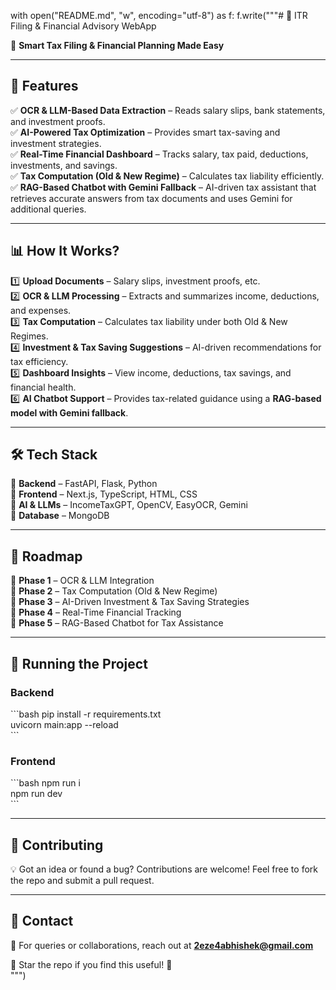 with open("README.md", "w", encoding="utf-8") as f:
    f.write("""# 📌 ITR Filing & Financial Advisory WebApp  

🚀 **Smart Tax Filing & Financial Planning Made Easy**  

---

## 🔹 Features  

✅ **OCR & LLM-Based Data Extraction** – Reads salary slips, bank statements, and investment proofs.  
✅ **AI-Powered Tax Optimization** – Provides smart tax-saving and investment strategies.  
✅ **Real-Time Financial Dashboard** – Tracks salary, tax paid, deductions, investments, and savings.  
✅ **Tax Computation (Old & New Regime)** – Calculates tax liability efficiently.  
✅ **RAG-Based Chatbot with Gemini Fallback** – AI-driven tax assistant that retrieves accurate answers from tax documents and uses Gemini for additional queries.  

---

## 📊 How It Works?  

1️⃣ **Upload Documents** – Salary slips, investment proofs, etc.  
2️⃣ **OCR & LLM Processing** – Extracts and summarizes income, deductions, and expenses.  
3️⃣ **Tax Computation** – Calculates tax liability under both Old & New Regimes.  
4️⃣ **Investment & Tax Saving Suggestions** – AI-driven recommendations for tax efficiency.  
5️⃣ **Dashboard Insights** – View income, deductions, tax savings, and financial health.  
6️⃣ **AI Chatbot Support** – Provides tax-related guidance using a **RAG-based model with Gemini fallback**.  

---

## 🛠 Tech Stack  

🔹 **Backend** – FastAPI, Flask, Python  
🔹 **Frontend** – Next.js, TypeScript, HTML, CSS  
🔹 **AI & LLMs** – IncomeTaxGPT, OpenCV, EasyOCR, Gemini  
🔹 **Database** – MongoDB  

---

## 📝 Roadmap  

🚀 **Phase 1** – OCR & LLM Integration  
🚀 **Phase 2** – Tax Computation (Old & New Regime)  
🚀 **Phase 3** – AI-Driven Investment & Tax Saving Strategies  
🚀 **Phase 4** – Real-Time Financial Tracking  
🚀 **Phase 5** – RAG-Based Chatbot for Tax Assistance  

---

## 🚀 Running the Project  

### Backend  
\`\`\`bash
pip install -r requirements.txt  
uvicorn main:app --reload  
\`\`\`

### Frontend  
\`\`\`bash
npm run i  
npm run dev  
\`\`\`

---

## 🤝 Contributing  

💡 Got an idea or found a bug? Contributions are welcome! Feel free to fork the repo and submit a pull request.  

---

## 📩 Contact  

📧 For queries or collaborations, reach out at **2eze4abhishek@gmail.com**  

💙 Star the repo if you find this useful! 🚀  
""")
